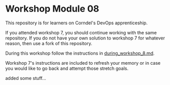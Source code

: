 # Workshop Module 08

This repository is for learners on Corndel's DevOps apprenticeship.

If you attended workshop 7, you should continue working with the same repository. If you do not have your own solution to workshop 7 for whatever reason, then use a fork of this repository.

During this workshop follow the instructions in [during_workshop_8.md](./during_workshop_8.md).

Workshop 7's instructions are included to refresh your memory or in case you would like to go back and attempt those stretch goals.

added some stuff...

